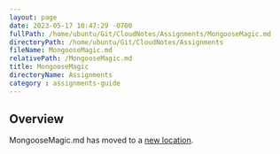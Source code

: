 ```yaml
---
layout: page
date: 2023-05-17 10:47:29 -0700
fullPath: /home/ubuntu/Git/CloudNotes/Assignments/MongooseMagic.md
directoryPath: /home/ubuntu/Git/CloudNotes/Assignments
fileName: MongooseMagic.md
relativePath: /MongooseMagic.md
title: MongooseMagic
directoryName: Assignments
category : assignments-guide
---
```


## Overview

MongooseMagic.md has moved to a [new location](Mongo/MongooseMagic.md).
